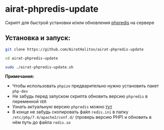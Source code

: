 # airat-phpredis-update
Скрипт для быстрой установки и/или обновления [phpredis](https://github.com/phpredis/phpredis) на сервере

## Установка и запуск:
```bash
git clone https://github.com/AiratHalitov/airat-phpredis-update

cd airat-phpredis-update

sudo ./airat-phpredis-update.sh
```

**Примечания:** 
- Чтобы использовать `phpize` предварительно нужно установить пакет `php-dev`
- Не забудь перед запуском скрипта обновить версию `phpredis` в переменной `VER`
- Узнать актуальную версию `phpredis` можно [тут](https://github.com/phpredis/phpredis/blob/develop/Changelog.md)
- В конце не забудь скопировать файл `redis.ini` в папку `/etc/php/7.4/apache2/conf.d/` (проверь версию PHP) и обновить в нём путь до файла `redis.so`
